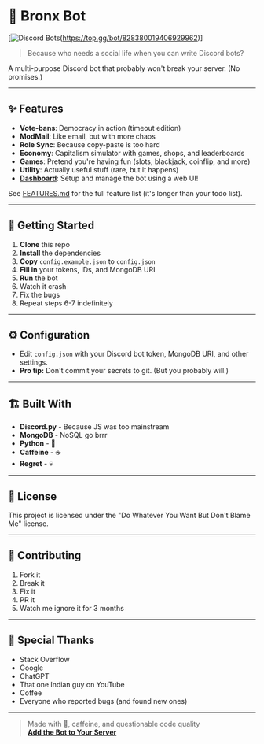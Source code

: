 # 🤖 Bronx Bot


[![Discord Bots](https://top.gg/api/widget/828380019406929962.svg)(https://top.gg/bot/828380019406929962)]
> Because who needs a social life when you can write Discord bots?

A multi-purpose Discord bot that probably won't break your server. (No promises.)

---

## ✨ Features

- **Vote-bans**: Democracy in action (timeout edition)
- **ModMail**: Like email, but with more chaos
- **Role Sync**: Because copy-paste is too hard
- **Economy**: Capitalism simulator with games, shops, and leaderboards
- **Games**: Pretend you're having fun (slots, blackjack, coinflip, and more)
- **Utility**: Actually useful stuff (rare, but it happens)
- [**Dashboard**](https://bronxbot.onrender.com/): Setup and manage the bot using a web UI!

See [FEATURES.md](FEATURES.md) for the full feature list (it's longer than your todo list).

---

## 🚀 Getting Started

1. **Clone** this repo
2. **Install** the dependencies
3. **Copy** `config.example.json` to `config.json`
4. **Fill in** your tokens, IDs, and MongoDB URI
5. **Run** the bot
6. Watch it crash
7. Fix the bugs
8. Repeat steps 6-7 indefinitely

---

## ⚙️ Configuration

- Edit `config.json` with your Discord bot token, MongoDB URI, and other settings.
- **Pro tip:** Don't commit your secrets to git. (But you probably will.)

---

## 🏗️ Built With

- **Discord.py** - Because JS was too mainstream
- **MongoDB** - NoSQL go brrr
- **Python** - 🐍
- **Caffeine** - ☕
- **Regret** - 💀

---

## 📝 License

This project is licensed under the "Do Whatever You Want But Don't Blame Me" license.

---

## 🤝 Contributing

1. Fork it
2. Break it
3. Fix it
4. PR it
5. Watch me ignore it for 3 months

---

## 💖 Special Thanks

- Stack Overflow
- Google
- ChatGPT
- That one Indian guy on YouTube
- Coffee
- Everyone who reported bugs (and found new ones)

---

> Made with 💖, caffeine, and questionable code quality  
> [**Add the Bot to Your Server**](https://bronxbot.onrender.com/invite)
